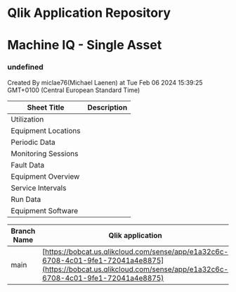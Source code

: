 # Qlik Application Repository 
# Machine IQ - Single Asset
### undefined
Created By miclae76(Michael Laenen) at Tue Feb 06 2024 15:39:25 GMT+0100 (Central European Standard Time)




Sheet Title | Description
------------ | -------------
Utilization|
Equipment Locations|
Periodic Data|
Monitoring Sessions|
Fault Data|
Equipment Overview|
Service Intervals|
Run Data|
Equipment Software|



Branch Name|Qlik application
---|---
main|[https://bobcat.us.qlikcloud.com/sense/app/e1a32c6c-6708-4c01-9fe1-72041a4e8875](https://bobcat.us.qlikcloud.com/sense/app/e1a32c6c-6708-4c01-9fe1-72041a4e8875)